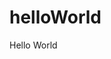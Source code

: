 # helloWorld
<html>
  <head>
    <title>
    </title>
  </head>
  <body>
    <p>Hello World</p>
  </body>
</html>
